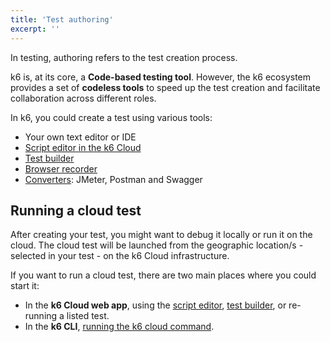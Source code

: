 ```yaml
---
title: 'Test authoring'
excerpt: ''
---
```


In testing, authoring refers to the test creation process. 

k6 is, at its core, a **Code-based testing tool**. However, the k6 ecosystem provides a set of **codeless tools** to speed up the test creation and facilitate collaboration across different roles.

In k6, you could create a test using various tools:

- Your own text editor or IDE
- [Script editor in the k6 Cloud](/cloud/creating-and-running-a-test/script-editor)
- [Test builder](/test-authoring/test-builder)
- [Browser recorder](/test-authoring/recording-a-session/browser-recorder)
- [Converters](/integrations#converters): JMeter, Postman and Swagger

## Running a cloud test

After creating your test, you might want to debug it locally or run it on the cloud. The cloud test will be launched from the geographic location/s - selected in your test - on the k6 Cloud infrastructure. 

If you want to run a cloud test, there are two main places where you could start it:

- In the **k6 Cloud web app**, using the [script editor](/cloud/creating-and-running-a-test/script-editor), [test builder](/test-authoring/test-builder), or re-running a listed test.
- In the **k6 CLI**, [running the k6 cloud command](/creating-and-running-a-test/cloud-tests-from-the-cli).

